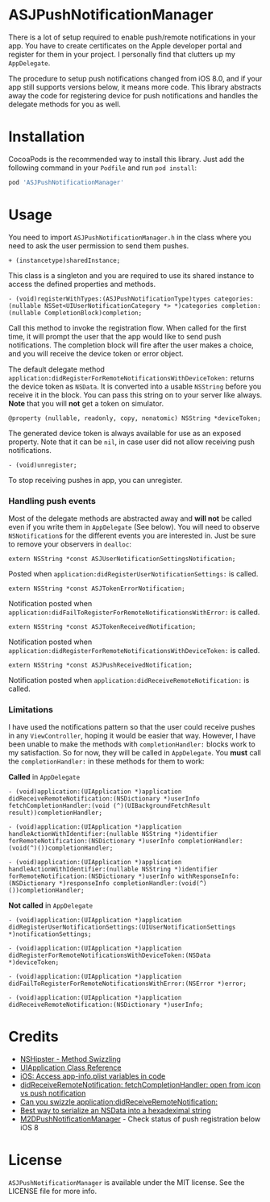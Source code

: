 # ASJPushNotificationManager

There is a lot of setup required to enable push/remote notifications in your app. You have to create certificates on the Apple developer portal and register for them in your project. I personally find that clutters up my `AppDelegate`.

The procedure to setup push notifications changed from iOS 8.0, and if your app still supports versions below, it means more code. This library abstracts away the code for registering device for push notifications and handles the delegate methods for you as well.

# Installation

CocoaPods is the recommended way to install this library. Just add the following command in your `Podfile` and run `pod install`:

```ruby
pod 'ASJPushNotificationManager'
```

# Usage

You need to import `ASJPushNotificationManager.h` in the class where you need to ask the user permission to send them pushes. 

```objc
+ (instancetype)sharedInstance;
```

This class is a singleton and you are required to use its shared instance to access the defined properties and methods.

```objc
- (void)registerWithTypes:(ASJPushNotificationType)types categories:(nullable NSSet<UIUserNotificationCategory *> *)categories completion:(nullable CompletionBlock)completion;
```

Call this method to invoke the registration flow. When called for the first time, it will prompt the user that the app would like to send push notifications. The completion block will fire after the user makes a choice, and you will receive the device token or error object.

The default delegate method `application:didRegisterForRemoteNotificationsWithDeviceToken:` returns the device token as `NSData`. It is converted into a usable `NSString` before you receive it in the block. You can pass this string on to your server like always. **Note** that you will **not** get a token on simulator.

```objc
@property (nullable, readonly, copy, nonatomic) NSString *deviceToken;
```

The generated device token is always available for use as an exposed property. Note that it can be `nil`, in case user did not allow receiving push notifications.

```objc
- (void)unregister;
```

To stop receiving pushes in app, you can unregister.

### Handling push events

Most of the delegate methods are abstracted away and **will not** be called even if you write them in `AppDelegate` (See below). You will need to observe `NSNotification`s for the different events you are interested in. Just be sure to remove your observers in `dealloc`:

```objc
extern NSString *const ASJUserNotificationSettingsNotification;
```

Posted when `application:didRegisterUserNotificationSettings:` is called.

```objc
extern NSString *const ASJTokenErrorNotification;
```

Notification posted when `application:didFailToRegisterForRemoteNotificationsWithError:` is called.

```objc
extern NSString *const ASJTokenReceivedNotification;
```

Notification posted when `application:didRegisterForRemoteNotificationsWithDeviceToken:` is called.

```objc
extern NSString *const ASJPushReceivedNotification;
```

Notification posted when `application:didReceiveRemoteNotification:` is called.

### Limitations

I have used the notifications pattern so that the user could receive pushes in any `ViewController`, hoping it would be easier that way. However, I have been unable to make the methods with `completionHandler:` blocks work to my satisfaction. So for now, they will be called in `AppDelegate`. You **must** call the `completionHandler:` in these methods for them to work:

**Called** in `AppDelegate`

```objc
- (void)application:(UIApplication *)application didReceiveRemoteNotification:(NSDictionary *)userInfo fetchCompletionHandler:(void (^)(UIBackgroundFetchResult result))completionHandler;

- (void)application:(UIApplication *)application handleActionWithIdentifier:(nullable NSString *)identifier forRemoteNotification:(NSDictionary *)userInfo completionHandler:(void(^)())completionHandler;

- (void)application:(UIApplication *)application handleActionWithIdentifier:(nullable NSString *)identifier forRemoteNotification:(NSDictionary *)userInfo withResponseInfo:(NSDictionary *)responseInfo completionHandler:(void(^)())completionHandler;
```

**Not called** in `AppDelegate`

```objc
- (void)application:(UIApplication *)application didRegisterUserNotificationSettings:(UIUserNotificationSettings *)notificationSettings;

- (void)application:(UIApplication *)application didRegisterForRemoteNotificationsWithDeviceToken:(NSData *)deviceToken;

- (void)application:(UIApplication *)application didFailToRegisterForRemoteNotificationsWithError:(NSError *)error;

- (void)application:(UIApplication *)application didReceiveRemoteNotification:(NSDictionary *)userInfo;
```

# Credits

- [NSHipster - Method Swizzling](http://nshipster.com/method-swizzling)
- [UIApplication Class Reference](https://developer.apple.com/library/ios/documentation/UIKit/Reference/UIApplication_Class/index.html#//apple_ref/occ/instm/UIApplication/unregisterForRemoteNotifications)
- [iOS: Access app-info.plist variables in code](http://stackoverflow.com/questions/9530075/ios-access-app-info-plist-variables-in-code)
- [didReceiveRemoteNotification: fetchCompletionHandler: open from icon vs push notification](http://stackoverflow.com/questions/22085234/didreceiveremotenotification-fetchcompletionhandler-open-from-icon-vs-push-not)
- [Can you swizzle application:didReceiveRemoteNotification:](http://stackoverflow.com/questions/20483159/can-you-swizzle-applicationdidreceiveremotenotification/33493541#33493541)
- [Best way to serialize an NSData into a hexadeximal string](http://stackoverflow.com/questions/1305225/best-way-to-serialize-an-nsdata-into-a-hexadeximal-string)
- [M2DPushNotificationManager](https://github.com/0x0c/M2DPushNotificationManager) - Check status of push registration below iOS 8

# License

`ASJPushNotificationManager` is available under the MIT license. See the LICENSE file for more info.
